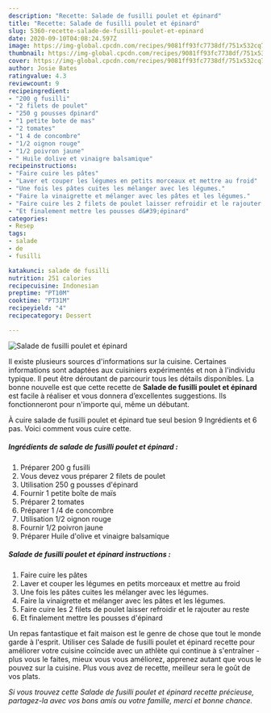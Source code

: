 ```yaml
---
description: "Recette: Salade de fusilli poulet et épinard"
title: "Recette: Salade de fusilli poulet et épinard"
slug: 5360-recette-salade-de-fusilli-poulet-et-epinard
date: 2020-09-10T04:08:24.597Z
image: https://img-global.cpcdn.com/recipes/9081ff93fc7738df/751x532cq70/salade-de-fusilli-poulet-et-epinard-photo-principale-de-la-recette.jpg
thumbnail: https://img-global.cpcdn.com/recipes/9081ff93fc7738df/751x532cq70/salade-de-fusilli-poulet-et-epinard-photo-principale-de-la-recette.jpg
cover: https://img-global.cpcdn.com/recipes/9081ff93fc7738df/751x532cq70/salade-de-fusilli-poulet-et-epinard-photo-principale-de-la-recette.jpg
author: Josie Bates
ratingvalue: 4.3
reviewcount: 9
recipeingredient:
- "200 g fusilli"
- "2 filets de poulet"
- "250 g pousses dpinard"
- "1 petite bote de mas"
- "2 tomates"
- "1 4 de concombre"
- "1/2 oignon rouge"
- "1/2 poivron jaune"
- " Huile dolive et vinaigre balsamique"
recipeinstructions:
- "Faire cuire les pâtes"
- "Laver et couper les légumes en petits morceaux et mettre au froid"
- "Une fois les pâtes cuites les mélanger avec les légumes."
- "Faire la vinaigrette et mélanger avec les pâtes et les légumes."
- "Faire cuire les 2 filets de poulet laisser refroidir et le rajouter au reste"
- "Et finalement mettre les pousses d&#39;épinard"
categories:
- Resep
tags:
- salade
- de
- fusilli

katakunci: salade de fusilli 
nutrition: 251 calories
recipecuisine: Indonesian
preptime: "PT10M"
cooktime: "PT31M"
recipeyield: "4"
recipecategory: Dessert

---
```



![Salade de fusilli poulet et épinard](https://img-global.cpcdn.com/recipes/9081ff93fc7738df/751x532cq70/salade-de-fusilli-poulet-et-epinard-photo-principale-de-la-recette.jpg)

Il existe plusieurs sources d'informations sur la cuisine. Certaines informations sont adaptées aux cuisiniers expérimentés et non à l'individu typique. Il peut être déroutant de parcourir tous les détails disponibles. La bonne nouvelle est que cette recette de <strong> Salade de fusilli poulet et épinard </strong> est facile à réaliser et vous donnera d’excellentes suggestions. Ils fonctionneront pour n'importe qui, même un débutant.

<!--inarticleads1-->

À cuire salade de fusilli poulet et épinard tue seul besion 9 Ingrédients et 6 pas. Voici comment vous cuire cette.

##### Ingrédients de salade de fusilli poulet et épinard :

1. Préparer 200 g fusilli
1. Vous devez vous préparer 2 filets de poulet
1. Utilisation 250 g pousses d&#39;épinard
1. Fournir 1 petite boîte de maïs
1. Préparer 2 tomates
1. Préparer 1 /4 de concombre
1. Utilisation 1/2 oignon rouge
1. Fournir 1/2 poivron jaune
1. Préparer  Huile d&#39;olive et vinaigre balsamique




<!--inarticleads2-->

##### Salade de fusilli poulet et épinard instructions :

1. Faire cuire les pâtes
1. Laver et couper les légumes en petits morceaux et mettre au froid
1. Une fois les pâtes cuites les mélanger avec les légumes.
1. Faire la vinaigrette et mélanger avec les pâtes et les légumes.
1. Faire cuire les 2 filets de poulet laisser refroidir et le rajouter au reste
1. Et finalement mettre les pousses d&#39;épinard




<!--inarticleads1-->

<p>
Un repas fantastique et fait maison est le genre de chose que tout le monde garde à l'esprit. Utiliser ces Salade de fusilli poulet et épinard recette pour améliorer votre cuisine coïncide avec un athlète qui continue à s'entraîner - plus vous le faites, mieux vous vous améliorez, apprenez autant que vous le pouvez sur la cuisine. Plus vous avez de recette, meilleur sera le goût de vos plats.
</p>

<p>
<i>Si vous trouvez cette Salade de fusilli poulet et épinard recette précieuse, partagez-la avec vos bons amis ou votre famille, merci et bonne chance.</i>
</p>
